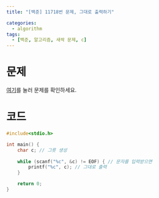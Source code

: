 ```yaml
---
title: "[백준] 11718번 문제, 그대로 출력하기"

categories:
  - algorithm
tags:
  - [백준, 알고리즘, 새싹 문제, c]
---
```


# 문제
[여기](https://www.acmicpc.net/problem/11718)를 눌러 문제를 확인하세요.

# 코드
```c
#include<stdio.h>

int main() {
	char c; // 그릇 생성
	
	while (scanf("%c", &c) != EOF) { // 문자를 입력받으면
		printf("%c", c); // 그대로 출력
	}

	return 0;
}
```